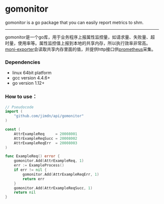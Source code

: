 # gomonitor
gomonitor is a go package that you can easily report metrics to shm.
***
gomonitor是一个go库，用于业务程序上报属性监控量，如请求量、失败量、超时量，使用率等。属性监控值上报到本地的共享内存，所以执行效率非常高。
[moni-exporter](https://github.com/jimdn/moni-exporter)会读取共享内存里面的值，并提供http接口供[prometheus](https://github.com/prometheus/prometheus)采集。


### Dependencies

- linux 64bit platform
- gcc version 4.4.6+
- go version 1.12+


### How to use：
```go
// Pseudocode
import (
    "github.com/jimdn/api/gomonitor"
)

const (
    AttrExampleReq     = 20008001
    AttrExampleReqSucc = 20008002
    AttrExampleReqErr  = 20008003
)

func ExampleReq() error {
    gomonitor.Add(AttrExampleReq, 1)
    err := ExampleProcess()
    if err != nil {
        gomonitor.Add(AttrExampleReqErr, 1)
        return err
    }
    gomonitor.Add(AttrExampleReqSucc, 1)
    return nil
}
```
